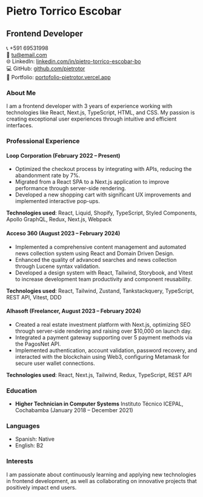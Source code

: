 # Pietro Torrico Escobar

## Frontend Developer

📞 +591 69531998  
📧 [tu@email.com](mailto:tu@email.com)  
🌐 LinkedIn: [linkedin.com/in/pietro-torrico-escobar-bo](https://www.linkedin.com/in/pietro-torrico-escobar-bo/)  
💻 GitHub: [github.com/pietrotor](https://github.com/pietrotor)  
🔗 Portfolio: [portofolio-pietrotor.vercel.app](https://portofolio-pietrotor.vercel.app/)

### About Me

I am a frontend developer with 3 years of experience working with technologies like React, Next.js, TypeScript, HTML, and CSS. My passion is creating exceptional user experiences through intuitive and efficient interfaces.

### Professional Experience

#### Loop Corporation (February 2022 – Present)
- Optimized the checkout process by integrating with APIs, reducing the abandonment rate by 7%.
- Migrated from a React SPA to a Next.js application to improve performance through server-side rendering.
- Developed a new shopping cart with significant UX improvements and implemented interactive pop-ups.

**Technologies used**: React, Liquid, Shopify, TypeScript, Styled Components, Apollo GraphQL, Redux, Next.js, Webpack

#### Acceso 360 (August 2023 – February 2024)
- Implemented a comprehensive content management and automated news collection system using React and Domain Driven Design.
- Enhanced the quality of advanced searches and news collection through Lucene syntax validation.
- Developed a design system with React, Tailwind, Storybook, and Vitest to increase development team productivity and component reusability.

**Technologies used**: React, Tailwind, Zustand, Tankstackquery, TypeScript, REST API, Vitest, DDD

#### Alhasoft (Freelancer, August 2023 – February 2024)
- Created a real estate investment platform with Next.js, optimizing SEO through server-side rendering and raising over $10,000 on launch day.
- Integrated a payment gateway supporting over 5 payment methods via the PagosNet API.
- Implemented authentication, account validation, password recovery, and interacted with the blockchain using Web3, configuring Metamask for secure user wallet connections.

**Technologies used**: React, Next.js, Tailwind, Redux, TypeScript, REST API

### Education

- **Higher Technician in Computer Systems**
  Instituto Técnico ICEPAL, Cochabamba (January 2018 – December 2021)

### Languages

- Spanish: Native
- English: B2

### Interests

I am passionate about continuously learning and applying new technologies in frontend development, as well as collaborating on innovative projects that positively impact end users.
